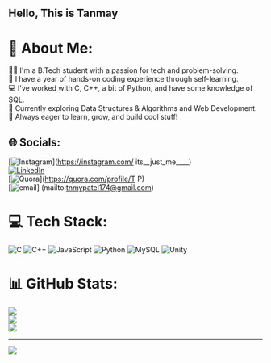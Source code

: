 ## Hello, This is Tanmay


# 💫 About Me:
🧑‍🎓 I'm a B.Tech student with a passion for tech and problem-solving. <br>🧠 I have a year of hands-on coding experience through self-learning. <br>💻 I've worked with C, C++, a bit of Python, and have some knowledge of SQL. <br>🚀 Currently exploring Data Structures & Algorithms and Web Development.<br>🌱 Always eager to learn, grow, and build cool stuff!


## 🌐 Socials:
[![Instagram](https://img.shields.io/badge/Instagram-%23E4405F.svg?logo=Instagram&logoColor=white)](https://instagram.com/ its__just_me____) <br> [![LinkedIn](https://img.shields.io/badge/LinkedIn-%230077B5.svg?logo=linkedin&logoColor=white)](https://linkedin.com/in/TanmayPatel)<br> [![Quora](https://img.shields.io/badge/Quora-%23B92B27.svg?logo=Quora&logoColor=white)](https://quora.com/profile/T P) <br> [![email](https://img.shields.io/badge/Email-D14836?logo=gmail&logoColor=white)] (mailto:tnmypatel174@gmail.com) 

# 💻 Tech Stack:
![C](https://img.shields.io/badge/c-%2300599C.svg?style=for-the-badge&logo=c&logoColor=white) ![C++](https://img.shields.io/badge/c++-%2300599C.svg?style=for-the-badge&logo=c%2B%2B&logoColor=white) ![JavaScript](https://img.shields.io/badge/javascript-%23323330.svg?style=for-the-badge&logo=javascript&logoColor=%23F7DF1E) ![Python](https://img.shields.io/badge/python-3670A0?style=for-the-badge&logo=python&logoColor=ffdd54) ![MySQL](https://img.shields.io/badge/mysql-4479A1.svg?style=for-the-badge&logo=mysql&logoColor=white) ![Unity](https://img.shields.io/badge/unity-%23000000.svg?style=for-the-badge&logo=unity&logoColor=white)
# 📊 GitHub Stats:
![](https://github-readme-stats.vercel.app/api?username=Tanmay174P&theme=dark&hide_border=false&include_all_commits=false&count_private=false)<br/>
![](https://nirzak-streak-stats.vercel.app/?user=Tanmay174P&theme=dark&hide_border=false)<br/>
![](https://github-readme-stats.vercel.app/api/top-langs/?username=Tanmay174P&theme=dark&hide_border=false&include_all_commits=false&count_private=false&layout=compact)

---
[![](https://visitcount.itsvg.in/api?id=Tanmay174P&icon=0&color=0)](https://visitcount.itsvg.in)

<!-- Proudly created with GPRM ( https://gprm.itsvg.in ) -->

